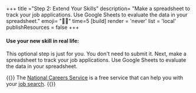 +++
title ="Step 2: Extend Your Skills"
description= "Make a spreadsheet to track your job applications. Use Google Sheets to evaluate the data in your spreadsheet."
emoji= "💪🏾"
time=5
[build]
  render = 'never'
  list = 'local'
  publishResources = false 
+++

#### Use your new skill in real life:

This optional step is just for you. You don't need to submit it. Next, make a spreadsheet to track your job applications. Use Google Sheets to evaluate the data in your spreadsheet.

{{<note type="tip" title="The national careers service works for you">}}
The [National Careers Service](https://nationalcareers.service.gov.uk/) is a free service that can help you with your [job search](https://nationalcareers.service.gov.uk/careers-advice/advertised-job-vacancies).
{{</note>}}
